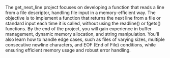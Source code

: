 The get_next_line project focuses on developing a function that reads a line from a file descriptor, handling file input in a memory-efficient way. The objective is to implement a function that returns the next line from a file or standard input each time it is called, without using the readline() or fgets() functions. By the end of the project, you will gain experience in buffer management, dynamic memory allocation, and string manipulation. You'll also learn how to handle edge cases, such as files of varying sizes, multiple consecutive newline characters, and EOF (End of File) conditions, while ensuring efficient memory usage and robust error handling.
